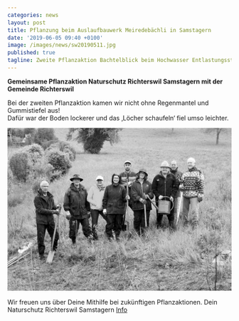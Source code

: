 ```yaml
---
categories: news
layout: post
title: Pflanzung beim Auslaufbauwerk Meiredebächli in Samstagern 
date: '2019-06-05 09:40 +0100'
image: /images/news/sw20190511.jpg
published: true
tagline: Zweite Pflanzaktion Bachtelblick beim Hochwasser Entlastungsstollen Chrummbächli 
---
```


**Gemeinsame Pflanzaktion Naturschutz Richterswil Samstagern mit der Gemeinde Richterswil**   


Bei der zweiten Pflanzaktion kamen wir nicht ohne Regenmantel und Gummistiefel aus!  
Dafür war der Boden lockerer und das ‚Löcher schaufeln‘ fiel umso leichter.  


<img class="float-left mr-20" src="/images/news/sw20190511.jpg" />  


Wir freuen uns über Deine Mithilfe bei zukünftigen Pflanzaktionen.
Dein Naturschutz Richterswil Samstagern
[Info](mailto:info@naturschutz-r-s.ch)
